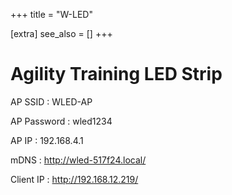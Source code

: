 +++
title = "W-LED"

[extra]
see_also = []
+++

# Agility Training LED Strip

AP SSID
: WLED-AP

AP Password
: wled1234

AP IP
: 192.168.4.1

mDNS
: http://wled-517f24.local/

Client IP
: http://192.168.12.219/ 
